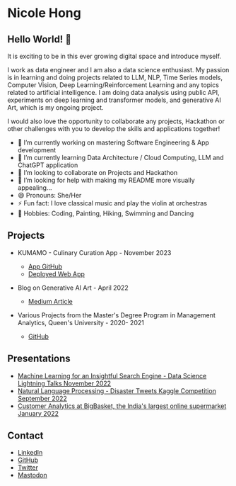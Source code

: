 # Nicole Hong

## Hello World! 👋

It is exciting to be in this ever growing digital space and introduce myself.

I work as data engineer and I am also a data science enthusiast. My passion is in learning and doing projects related to LLM, NLP, Time Series models, Computer Vision, Deep Learning/Reinforcement Learning and any topics related to artificial intelligence. I am doing data analysis using public API, experiments on deep learning and transformer models, and generative AI Art, which is my ongoing project.

I would also love the opportunity to collaborate any projects, Hackathon or other challenges with you to develop the skills and applications together! 

- 🔭 I’m currently working on mastering Software Engineering & App development
- 🌱 I’m currently learning Data Architecture / Cloud Computing, LLM and ChatGPT application
- 👯 I’m looking to collaborate on Projects and Hackathon
- 🤔 I’m looking for help with making my README more visually appealing...
- 😄 Pronouns: She/Her
- ⚡ Fun fact: I love classical music and play the violin at orchestras
- :rocket: Hobbies: Coding, Painting, Hiking, Swimming and Dancing

## Projects

* KUMAMO - Culinary Curation App - November 2023
  - [App GitHub](https://github.com/Nicole-Hong/culinary_curation_app)
  - [Deployed Web App](https://nicole-hong.github.io/culinary_curation_app/)

* Blog on Generative AI Art - April 2022
  - [Medium Article](https://hnicole01.medium.com/generative-ai-art-understanding-beyond-the-ai-algorithm-4a8d081c2c3a)

* Various Projects from the Master's Degree Program in Management Analytics, Queen's University - 2020- 2021
  - [GitHub](https://github.com/Nicole-Hong/GMMA-Projects)

## Presentations

* [Machine Learning for an Insightful Search Engine - Data Science Lightning Talks November 2022](https://www.youtube.com/watch?v=p30f7P6pbqc)
* [Natural Language Processing - Disaster Tweets Kaggle Competition September 2022](https://www.youtube.com/watch?v=VubB8mmL64E)
* [Customer Analytics at BigBasket, the India's largest online supermarket January 2022](https://www.youtube.com/watch?v=bnzHCwtDfqY)


## Contact

* [LinkedIn](https://www.linkedin.com/in/nicolehhong/)
* [GitHub](https://github.com/Nicole-Hong)
* [Twitter](https://twitter.com/CastleQueen007)
* [Mastodon](https://sigmoid.social/@nicolehong)


